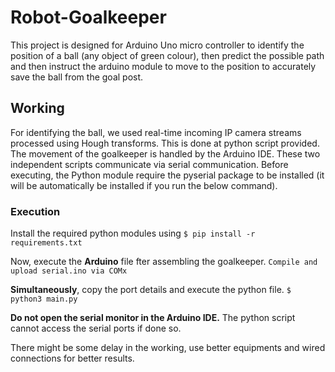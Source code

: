 # Robot-Goalkeeper

This project is designed for Arduino Uno micro controller to identify the position of a ball (any object of green colour), then predict the possible path and then instruct the arduino module to move to the position to accurately save the ball from the goal post.

## Working

For identifying the ball, we used real-time incoming IP camera streams processed using Hough transforms. This is done at python script provided. The movement of the goalkeeper is handled by the Arduino IDE. These two independent scripts communicate via serial communication. Before executing, the Python module require the pyserial package to be installed (it will be automatically be installed if you run the below command).

### Execution

Install the required python modules using `$ pip install -r requirements.txt`

Now, execute the **Arduino** file fter assembling the goalkeeper.
`Compile and upload serial.ino via COMx`

**Simultaneously**, copy the port details and execute the python file. 
`$ python3 main.py`

**Do not open the serial monitor in the Arduino IDE.** The python script cannot access the serial ports if done so.

There might be some delay in the working, use better equipments and wired connections for better results.
